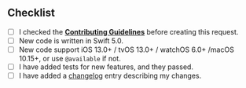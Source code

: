 <!--- Provide a general summary of your changes in the Title above -->

## Checklist
<!--- Please go over all the following points, and put an `x` in all the boxes that apply. -->
<!--- If you're unsure about any of these, don't hesitate to ask. We're here to help! -->
- [ ] I checked the [**Contributing Guidelines**](https://github.com/asam139/FindMyRoute-Demo/blob/master/CONTRIBUTING.md) before creating this request.
- [ ] New code is written in Swift 5.0.
- [ ] New code support iOS 13.0+ / tvOS 13.0+ / watchOS 6.0+ /macOS 10.15+, or use `@available` if not.
- [ ] I have added tests for new features, and they passed.
- [ ] I have added a [changelog](https://github.com/asam139/FindMyRoute-Demo/blob/master/CHANGELOG_GUIDELINES.md) entry describing my changes.
